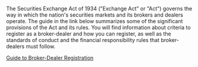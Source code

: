 The Securities Exchange Act of 1934 ("Exchange Act" or "Act") governs the way in which the nation's securities markets and its brokers and dealers operate. The guide in the link below summarizes some of the significant provisions of the Act and its rules. You will find information about criteria to register as a broker-dealer and how you can register, as well as the standards of conduct and the financial responsibility rules that broker-dealers must follow.

[Guide to Broker-Dealer Registration](https://www.sec.gov/reportspubs/investor-publications/divisionsmarketregbdguidehtm.html)
